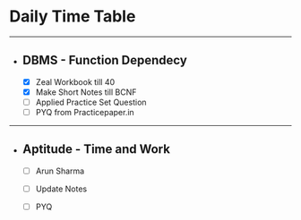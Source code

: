 # Daily Time Table
---
- ## DBMS - Function Dependecy
    - [x] Zeal Workbook till 40
    - [x] Make Short Notes till BCNF
    - [ ] Applied Practice Set Question
    - [ ] PYQ from Practicepaper.in

---

- ## Aptitude - Time and Work
    - [ ] Arun Sharma
    - [ ] Update Notes
    - [ ] PYQ 

